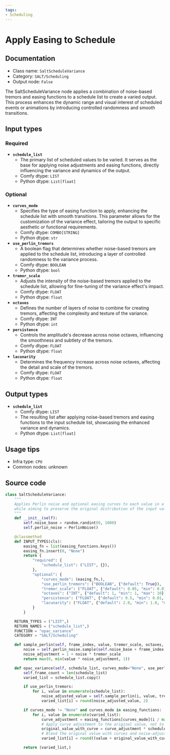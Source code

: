 ```yaml
---
tags:
- Scheduling
---
```


# Apply Easing to Schedule
## Documentation
- Class name: `SaltScheduleVariance`
- Category: `SALT/Scheduling`
- Output node: `False`

The SaltScheduleVariance node applies a combination of noise-based tremors and easing functions to a schedule list to create a varied output. This process enhances the dynamic range and visual interest of scheduled events or animations by introducing controlled randomness and smooth transitions.
## Input types
### Required
- **`schedule_list`**
    - The primary list of scheduled values to be varied. It serves as the base for applying noise adjustments and easing functions, directly influencing the variance and dynamics of the output.
    - Comfy dtype: `LIST`
    - Python dtype: `List[float]`
### Optional
- **`curves_mode`**
    - Specifies the type of easing function to apply, enhancing the schedule list with smooth transitions. This parameter allows for the customization of the variance effect, tailoring the output to specific aesthetic or functional requirements.
    - Comfy dtype: `COMBO[STRING]`
    - Python dtype: `str`
- **`use_perlin_tremors`**
    - A boolean flag that determines whether noise-based tremors are applied to the schedule list, introducing a layer of controlled randomness to the variance process.
    - Comfy dtype: `BOOLEAN`
    - Python dtype: `bool`
- **`tremor_scale`**
    - Adjusts the intensity of the noise-based tremors applied to the schedule list, allowing for fine-tuning of the variance effect's impact.
    - Comfy dtype: `FLOAT`
    - Python dtype: `float`
- **`octaves`**
    - Defines the number of layers of noise to combine for creating tremors, affecting the complexity and texture of the variance.
    - Comfy dtype: `INT`
    - Python dtype: `int`
- **`persistence`**
    - Controls the amplitude's decrease across noise octaves, influencing the smoothness and subtlety of the tremors.
    - Comfy dtype: `FLOAT`
    - Python dtype: `float`
- **`lacunarity`**
    - Determines the frequency increase across noise octaves, affecting the detail and scale of the tremors.
    - Comfy dtype: `FLOAT`
    - Python dtype: `float`
## Output types
- **`schedule_list`**
    - Comfy dtype: `LIST`
    - The resulting list after applying noise-based tremors and easing functions to the input schedule list, showcasing the enhanced variance and dynamics.
    - Python dtype: `List[float]`
## Usage tips
- Infra type: `CPU`
- Common nodes: unknown


## Source code
```python
class SaltScheduleVariance:
    """
    Applies Perlin noise and optional easing curves to each value in a list to create an OPAC Schedule out of it,
    while aiming to preserve the original distribution of the input values.
    """
    def __init__(self):
        self.noise_base = random.randint(0, 1000)
        self.perlin_noise = PerlinNoise()

    @classmethod
    def INPUT_TYPES(cls):
        easing_fn = list(easing_functions.keys())
        easing_fn.insert(0, "None")
        return {
            "required": {
                "schedule_list": ("LIST", {}),
            },
            "optional": {
                "curves_mode": (easing_fn,),
                "use_perlin_tremors": ("BOOLEAN", {"default": True}),
                "tremor_scale": ("FLOAT", {"default": 0.05, "min": 0.01, "max": 1.0}),
                "octaves": ("INT", {"default": 1, "min": 1, "max": 10}),
                "persistence": ("FLOAT", {"default": 0.5, "min": 0.01, "max": 1.0}),
                "lacunarity": ("FLOAT", {"default": 2.0, "min": 1.0, "max": 4.0}),
            }
        }

    RETURN_TYPES = ("LIST",)
    RETURN_NAMES = ("schedule_list",)
    FUNCTION = "opac_variance"
    CATEGORY = "SALT/Scheduling"

    def sample_perlin(self, frame_index, value, tremor_scale, octaves, persistence, lacunarity):
        noise = self.perlin_noise.sample(self.noise_base + frame_index * 0.1, scale=1.0, octaves=octaves, persistence=persistence, lacunarity=lacunarity)
        noise_adjustment = 1 + noise * tremor_scale
        return max(0, min(value * noise_adjustment, 1))

    def opac_variance(self, schedule_list, curves_mode="None", use_perlin_tremors=True, tremor_scale=0.05, octaves=1, persistence=0.5, lacunarity=2.0):
        self.frame_count = len(schedule_list)
        varied_list = schedule_list.copy()

        if use_perlin_tremors:
            for i, value in enumerate(schedule_list):
                noise_adjusted_value = self.sample_perlin(i, value, tremor_scale, octaves, persistence, lacunarity)
                varied_list[i] = round(noise_adjusted_value, 2)

        if curves_mode != "None" and curves_mode in easing_functions:
            for i, value in enumerate(varied_list):
                curve_adjustment = easing_functions[curves_mode](i / max(1, (self.frame_count - 1)))
                # Apply curve adjustment to the original value, not to the noise-adjusted value
                original_value_with_curve = curve_adjustment * schedule_list[i]
                # Blend the original value with curves and noise-adjusted value
                varied_list[i] = round((value + original_value_with_curve) / 2, 2)

        return (varied_list,)

```
